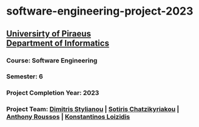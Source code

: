 # software-engineering-project-2023
## [Universirty of Piraeus](https://www.unipi.gr/unipi/en/)<br>[Department of Informatics](https://www.cs.unipi.gr/index.php?lang=en)
### Course: Software Engineering
### Semester: 6
### Project Completion Year: 2023
### Project Team: [Dimitris Stylianou](https://github.com/dimitrisstyl7) | [Sotiris Chatzikyriakou](https://github.com/IamInloveWitheCode) | [Anthony Roussos](https://github.com/anthonyrouss) | [Konstantinos Loizidis](https://github.com/kostas96674)
